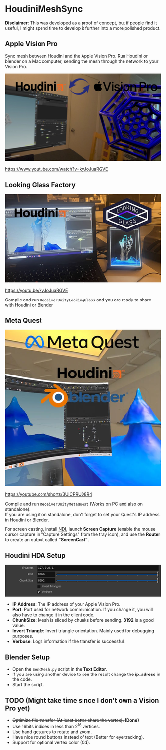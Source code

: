 # HoudiniMeshSync

**Disclaimer**: This was developed as a proof of concept, but if people find it useful, I might spend time to develop it further into a more polished product.

## Apple Vision Pro

Sync mesh between Houdini and the Apple Vision Pro. Run Houdini or blender on a Mac computer, sending the mesh through the network to your Vision Pro.

![Title](https://github.com/xjorma/HoudiniMeshSync/blob/main/Images/RPReplay_Final1721394613.jpg)

https://www.youtube.com/watch?v=kyJoJuaRGVE

## Looking Glass Factory

![Title](https://github.com/xjorma/HoudiniMeshSync/blob/main/Images/lookingglassthumb.jpg)

https://youtu.be/kyJoJuaRGVE

Compile and run `ReceiverUnityLookingGlass` and you are ready to share with Houdini or Blender

## Meta Quest

![Title](https://github.com/xjorma/HoudiniMeshSync/blob/main/Images/metathumb.jpg)

https://youtube.com/shorts/3UlCPRU08R4


Compile and run `ReceiverUnityMetaQuest` (Works on PC and also on standalone).  
If you are using it on standalone, don't forget to set your Quest's IP address in Houdini or Blender.

For screen casting, install [NDI](https://ndi.video/tools/), launch **Screen Capture** (enable the mouse cursor capture in "Capture Settings" from the tray icon), and use the **Router** to create an output called **"ScreenCast"**.


## Houdini HDA Setup

![HdaSetup](https://github.com/xjorma/HoudiniMeshSync/blob/main/Images/hdasetting.png)

- **IP Address**: The IP address of your Apple Vision Pro.
- **Port**: Port used for network communication. If you change it, you will also have to change it in the client code.
- **ChunkSize**: Mesh is sliced by chunks before sending. **8192** is a good value.
- **Invert Triangle**: Invert triangle orientation. Mainly used for debugging purposes.
- **Verbose**: Logs information if the transfer is successful.

## Blender Setup

- Open the `SendMesh.py` script in the __Text Editor__.
- If you are using another device to see the result change the **ip_adress** in the code.
- Start the script. 

## TODO (Might take time since I don't own a Vision Pro yet)

- <s>Optimize file transfer (At least better share the vertex). </s> **(Done)**
- Use 16bits indices in less than 2<sup>16</sup> vertices.
- Use hand gestures to rotate and zoom.
- Have nice round buttons instead of text (Better for eye tracking).
- Support for optional vertex color (Cd).
